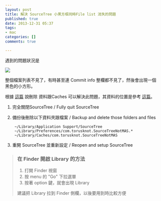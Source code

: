 ```yaml
---
layout: post
title: 解決 SourceTree 小黑方框同時File list 消失的問題
published: true
date: 2013-12-31 05:37
tags:
- mac
categories: []
comments: true

---
```

遇到的問題狀況是

![](https://fbcdn-sphotos-f-a.akamaihd.net/hphotos-ak-ash3/733861_685692514776068_1277441928_n.jpg)

整個檔案列表不見了，有時甚至連 Commit info 整欄都不見了，然後會出現一個黑色的小方形。

根據 [這篇](https://answers.atlassian.com/questions/212296/file-list-suddenly-disappeared-from-log-view-for-all-repos) 說刪除 資料跟Caches 可以解決此問題，其資料的位置是參考 [這篇](https://answers.atlassian.com/questions/72774/how-do-i-do-a-full-uninstall1)。

1. 完全關閉SourceTree / Fully quit SourceTree
2. 備份後刪除以下資料夾跟檔案 / Backup and delete those folders and files

        ~/Library/Application Support/SourceTree
        ~/Library/Preferences/com.torusknot.SourceTreeNotMAS.*
        ~/Library/Caches/com.torusknot.SourceTreeNotMAS

3. 重開 SourceTree 並重新設定 / Reopen and setup SourceTree

> ### 在 Finder 開啟 Library 的方法
> 
> 1. 打開 Finder 視窗
> 2. 按 menu 的 "Go" 下拉選單
> 3. 按著 option 鍵，就會出現 Library
> 
> 建議把 Library 拉到 Finder 側欄，以後要用到時比較方便